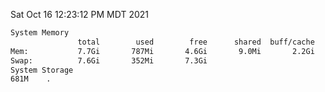 Sat Oct 16 12:23:12 PM MDT 2021
```bash
System Memory
               total        used        free      shared  buff/cache   available
Mem:           7.7Gi       787Mi       4.6Gi       9.0Mi       2.2Gi       6.6Gi
Swap:          7.6Gi       352Mi       7.3Gi
System Storage
681M	.
```
